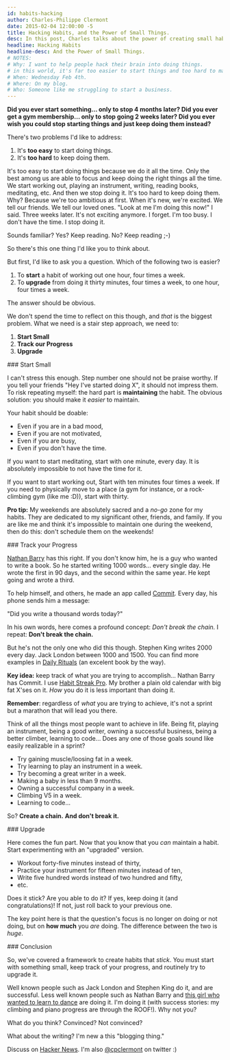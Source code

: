 ```yaml
---
id: habits-hacking
author: Charles-Philippe Clermont
date: 2015-02-04 12:00:00 -5
title: Hacking Habits, and the Power of Small Things.
desc: In this post, Charles talks about the power of creating small habits, tracking them and routinely upgrading them.
headline: Hacking Habits
headline-desc: And the Power of Small Things.
# NOTES:
# Why: I want to help people hack their brain into doing things.
# in this world, it's far too easier to start things and too hard to maintain them.
# When: Wednesday Feb 4th.
# Where: On my blog.
# Who: Someone like me struggling to start a business.
---
```


<strong>
Did you ever start something... only to stop 4 months later?
</strong>

<strong>
Did you ever get a gym membership... only to stop going 2 weeks later?
</strong>

<strong>
Did you ever wish you could stop starting things and just keep doing
them instead?
</strong>

There's two problems I'd like to address:

1. It's **too easy** to start doing things.
2. It's **too hard** to keep doing them.

It's too easy to start doing things because we do it all the time.
Only the best among us are able to focus and keep doing the right things all the time.
We start working out, playing an instrument, writing, reading books, meditating, etc.
And then we stop doing it.
It's too hard to keep doing them.
Why?
Because we're too ambitious at first.
When it's new, we're excited.
We tell our friends.
We tell our loved ones.
"Look at me I'm doing this now!"
I said.
Three weeks later.
It's not exciting anymore.
I forget.
I'm too busy.
I don't have the time.
I stop doing it.

Sounds familiar? Yes? Keep reading. No? Keep reading ;-)

So there's this one thing I'd like you to think about.

But first, I'd like to ask you a question.
Which of the following two is easier?

1. To **start** a habit of working out one hour, four times a week.
2. To **upgrade** from doing it thirty minutes, four times a week, to one hour, four times a week.

The answer should be obvious.

We don't spend the time to reflect on this though, and *that* is the biggest problem.
What we need is a stair step approach, we need to:

1. **Start Small**
2. **Track our Progress**
3. **Upgrade**

<section>
### Start Small

I can't stress this enough.
Step number one should not be praise worthy.
If you tell your friends "Hey I've started doing X", it should not impress them.
To risk repeating myself: the hard part is **maintaining** the habit.
The obvious solution: you should make it *easier* to maintain.

Your habit should be doable:
* Even if you are in a bad mood,
* Even if you are not motivated,
* Even if you are busy,
* Even if you don't have the time.

If you want to start meditating,
start with one minute, every day.
It is absolutely impossible to not have the time for it.

If you want to start working out,
Start with ten minutes four times a week.
If you need to physically move to a place (a gym for instance, or a rock-climbing gym (like me :D)),
start with thirty.

**Pro tip:** My weekends are absolutely sacred and a *no-go* zone for my habits.
They are dedicated to my significant other, friends, and family.
If you are like me and think it's impossible to maintain one during the weekend,
then do this: don't schedule them on the weekends!
</section>

<section>
### Track your Progress

[Nathan Barry][1] has this right.
If you don't know him, he is a guy who wanted to write a book.
So he started writing 1000 words… every single day.
He wrote the first in 90 days,
and the second within the same year.
He kept going and wrote a third.

To help himself, and others, he made an app called [Commit][2].
Every day, his phone sends him a message:

"Did you write a thousand words today?"

In his own words, here comes a profound concept: *Don't break the chain.*
I repeat: **Don't break the chain.**

But he's not the only one who did this though.
Stephen King writes 2000 every day.
Jack London between 1000 and 1500.
You can find more examples in [Daily Rituals][3] (an excelent book by the way).

**Key idea:** keep track of what you are trying to accomplish...
Nathan Barry has Commit.
I use [Habit Streak Pro][4].
My brother a plain old calendar with big fat X'ses on it.
*How* you do it is less important than doing it.

**Remember**: regardless of *what* you are trying to achieve, it's not a sprint but a marathon that will lead you there.

Think of all the things most people want to achieve in life.
Being fit, playing an instrument,
being a good writer, owning a successful business, being a better climber,
learning to code…
Does any one of those goals sound like easily realizable in a sprint?

* Try gaining muscle/loosing fat in a week.
* Try learning to play an instrument in a week.
* Try becoming a great writer in a week.
* Making a baby in less than 9 months.
* Owning a successful company in a week.
* Climbing V5 in a week.
* Learning to code…


So?
**Create a chain.**
**And don't break it.**

</section>

[1]: http://nathanbarry.com/
[2]: http://thinklegend.com/commit/
[3]: http://www.masoncurrey.com/
[4]: https://play.google.com/store/apps/details?id=uk.amimetic.habitspro&hl=en

<section>
### Upgrade

Here comes the fun part.
Now that you know that you *can* maintain a habit.
Start experimenting with an "upgraded" version.

* Workout forty-five minutes instead of thirty,
* Practice your instrument for fifteen minutes instead of ten,
* Write five hundred words instead of two hundred and fifty,
* etc.

Does it stick?
Are you able to do it?
If yes, keep doing it (and congratulations)!
If not, just roll back to your previous one.

The key point here is that the question's focus is no longer on doing or not doing, but on **how much** you *are* doing.
The difference between the two is *huge*.
</section>

<section>
### Conclusion

So, we've covered a framework to create habits that *stick*.
You must start with something small, keep track of your progress, and routinely try to upgrade it.

Well known people such as Jack London and Stephen King do it, and are successful.
Less well known people such as Nathan Barry and [this girl who wanted to learn to dance][dance] are doing it.
I'm doing it (with success stories: my climbing and piano progress are through the ROOF!).
Why not you?

What do you think?
Convinced?
Not convinced?

What about the writing?  I'm new a this "blogging thing."

Discuss on [Hacker News][hn]. I'm also <a
href="https://twitter.com/cpclermont">@cpclermont</a> on twitter :)
</section>

[dance]: http://www.youtube.com/watch?v=daC2EPUh22w
[hn]: http://news.ycombinator.com/
